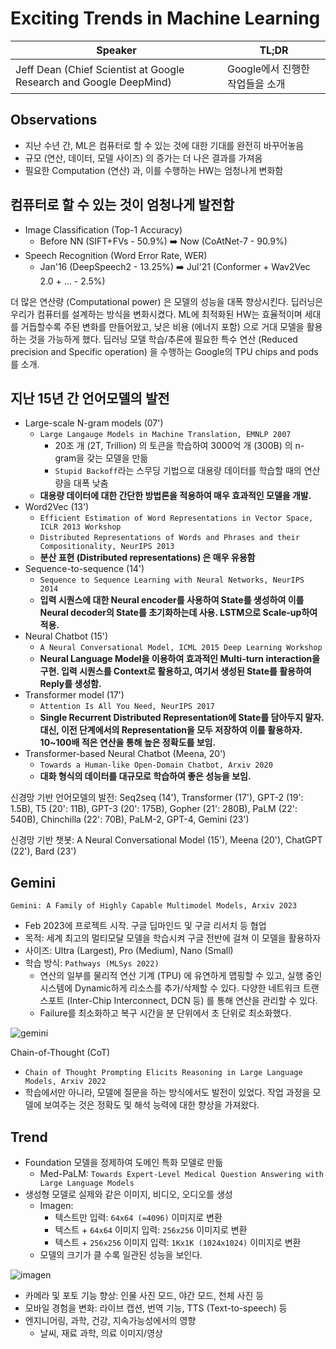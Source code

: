 # Exciting Trends in Machine Learning

|Speaker|TL;DR|
|---|---|
|Jeff Dean (Chief Scientist at Google Research and Google DeepMind)|Google에서 진행한 작업들을 소개|

## Observations
- 지난 수년 간, ML은 컴퓨터로 할 수 있는 것에 대한 기대를 완전히 바꾸어놓음
- 규모 (연산, 데이터, 모델 사이즈) 의 증가는 더 나은 결과를 가져옴
- 필요한 Computation (연산) 과, 이를 수행하는 HW는 엄청나게 변화함

## 컴퓨터로 할 수 있는 것이 엄청나게 발전함
- Image Classification (Top-1 Accuracy)
  - Before NN (SIFT+FVs - 50.9%) ➡️ Now (CoAtNet-7 - 90.9%)
- Speech Recognition (Word Error Rate, WER)
  - Jan'16 (DeepSpeech2 - 13.25%) ➡️ Jul'21 (Conformer + Wav2Vec 2.0 + ... - 2.5%)
 
더 많은 연산량 (Computational power) 은 모델의 성능을 대폭 향상시킨다. 딥러닝은 우리가 컴퓨터를 설계하는 방식을 변화시켰다. ML에 최적화된 HW는 효율적이며 세대를 거듭할수록 주된 변화를 만들어왔고, 낮은 비용 (에너지 포함) 으로 거대 모델을 활용하는 것을 가능하게 했다. 딥러닝 모델 학습/추론에 필요한 특수 연산 (Reduced precision and Specific operation) 을 수행하는 Google의 TPU chips and pods를 소개.

## 지난 15년 간 언어모델의 발전
* Large-scale N-gram models (07')
  - `Large Langauge Models in Machine Translation, EMNLP 2007`
    - 20조 개 (2T, Trillion) 의 토큰을 학습하여 3000억 개 (300B) 의 n-gram을 갖는 모델을 만듦
    - `Stupid Backoff`라는 스무딩 기법으로 대용량 데이터를 학습할 때의 연산량을 대폭 낮춤
  - **대용량 데이터에 대한 간단한 방법론을 적용하여 매우 효과적인 모델을 개발.**
* Word2Vec (13')
  - `Efficient Estimation of Word Representations in Vector Space, ICLR 2013 Workshop`
  - `Distributed Representations of Words and Phrases and their Compositionality, NeurIPS 2013`
  - **분산 표현 (Distributed representations) 은 매우 유용함**
* Sequence-to-sequence (14')
  - `Sequence to Sequence Learning with Neural Networks, NeurIPS 2014`
  - **입력 시퀀스에 대한 Neural encoder를 사용하여 State를 생성하여 이를 Neural decoder의 State를 초기화하는데 사용. LSTM으로 Scale-up하여 적용.**
* Neural Chatbot (15')
  - `A Neural Conversational Model, ICML 2015 Deep Learning Workshop`
  - **Neural Language Model을 이용하여 효과적인 Multi-turn interaction을 구현. 입력 시퀀스를 Context로 활용하고, 여기서 생성된 State를 활용하여 Reply를 생성함.**
* Transformer model (17')
  - `Attention Is All You Need, NeurIPS 2017`
  - **Single Recurrent Distributed Representation에 State를 담아두지 말자. 대신, 이전 단계에서의 Representation을 모두 저장하여 이를 활용하자. 10~100배 적은 연산을 통해 높은 정확도를 보임.**
* Transformer-based Neural Chatbot (Meena, 20')
  - `Towards a Human-like Open-Domain Chatbot, Arxiv 2020`
  - **대화 형식의 데이터를 대규모로 학습하여 좋은 성능을 보임.**

신경망 기반 언어모델의 발전: Seq2seq (14'), Transformer (17'), GPT-2 (19': 1.5B), T5 (20': 11B), GPT-3 (20': 175B), Gopher (21': 280B), PaLM (22': 540B), Chinchilla (22': 70B), PaLM-2, GPT-4, Gemini (23')

신경망 기반 챗봇: A Neural Conversational Model (15'), Meena (20'), ChatGPT (22'), Bard (23')

## Gemini
`Gemini: A Family of Highly Capable Multimodel Models, Arxiv 2023`
- Feb 2023에 프로젝트 시작. 구글 딥마인드 및 구글 리서치 등 협업
- 목적: 세계 최고의 멀티모달 모델을 학습시켜 구글 전반에 걸쳐 이 모델을 활용하자
- 사이즈: Ultra (Largest), Pro (Medium), Nano (Small)
- 학습 방식: `Pathways (MLSys 2022)`
  - 연산의 일부를 물리적 연산 기계 (TPU) 에 유연하게 맵핑할 수 있고, 실행 중인 시스템에 Dynamic하게 리소스를 추가/삭제할 수 있다. 다양한 네트워크 트랜스포트 (Inter-Chip Interconnect, DCN 등) 를 통해 연산을 관리할 수 있다.
  - Failure를 최소화하고 복구 시간을 분 단위에서 초 단위로 최소화했다. 
  
![gemini](https://www.marktechpost.com/wp-content/uploads/2023/12/Screenshot-2023-12-06-at-11.41.53-PM.png)

Chain-of-Thought (CoT)
- `Chain of Thought Prompting Elicits Reasoning in Large Language Models, Arxiv 2022`
- 학습에서만 아니라, 모델에 질문을 하는 방식에서도 발전이 있었다. 작업 과정을 모델에 보여주는 것은 정확도 및 해석 능력에 대한 향상을 가져왔다.

## Trend
- Foundation 모델을 정제하여 도메인 특화 모델로 만듦
  - Med-PaLM: `Towards Expert-Level Medical Question Answering with Large Language Models` 
- 생성형 모델로 실제와 같은 이미지, 비디오, 오디오를 생성
  - Imagen:
    - 텍스트만 입력: `64x64 (=4096)` 이미지로 변환
    - 텍스트 + `64x64` 이미지 입력: `256x256` 이미지로 변환
    - 텍스트 + `256x256` 이미지 입력: `1Kx1K (1024x1024)` 이미지로 변환
  - 모델의 크기가 클 수록 일관된 성능을 보인다.

![imagen](https://api.wandb.ai/files/geekyrakshit/images/projects/37332147/6077a846.png)

- 카메라 및 포토 기능 향상: 인물 사진 모드, 야간 모드, 천체 사진 등
- 모바일 경험을 변화: 라이브 캡션, 번역 기능, TTS (Text-to-speech) 등
- 엔지니어링, 과학, 건강, 지속가능성에서의 영향
  - 날씨, 재료 과학, 의료 이미지/영상   

